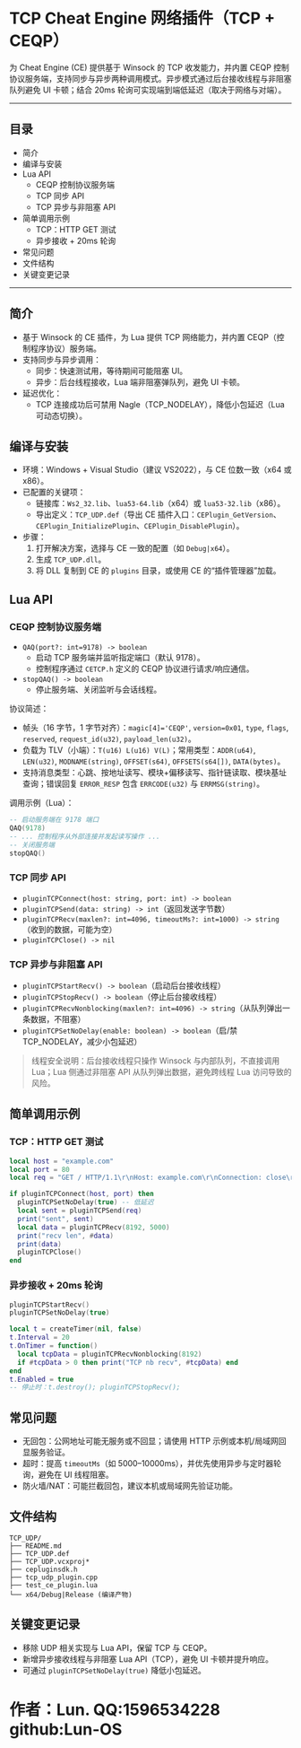 ﻿# TCP Cheat Engine 网络插件（TCP + CEQP）

为 Cheat Engine (CE) 提供基于 Winsock 的 TCP 收发能力，并内置 CEQP 控制协议服务端，支持同步与异步两种调用模式。异步模式通过后台接收线程与非阻塞队列避免 UI 卡顿；结合 20ms 轮询可实现端到端低延迟（取决于网络与对端）。

---

## 目录
- 简介
- 编译与安装
- Lua API
  - CEQP 控制协议服务端
  - TCP 同步 API
  - TCP 异步与非阻塞 API
- 简单调用示例
  - TCP：HTTP GET 测试
  - 异步接收 + 20ms 轮询
- 常见问题
- 文件结构
- 关键变更记录

---

## 简介
- 基于 Winsock 的 CE 插件，为 Lua 提供 TCP 网络能力，并内置 CEQP（控制程序协议）服务端。
- 支持同步与异步调用：
  - 同步：快速测试用，等待期间可能阻塞 UI。
  - 异步：后台线程接收，Lua 端非阻塞弹队列，避免 UI 卡顿。
- 延迟优化：
  - TCP 连接成功后可禁用 Nagle（TCP_NODELAY），降低小包延迟（Lua 可动态切换）。

## 编译与安装
- 环境：Windows + Visual Studio（建议 VS2022），与 CE 位数一致（x64 或 x86）。
- 已配置的关键项：
  - 链接库：`Ws2_32.lib`、`lua53-64.lib`（x64）或 `lua53-32.lib`（x86）。
  - 导出定义：`TCP_UDP.def`（导出 CE 插件入口：`CEPlugin_GetVersion`、`CEPlugin_InitializePlugin`、`CEPlugin_DisablePlugin`）。
- 步骤：
  1. 打开解决方案，选择与 CE 一致的配置（如 `Debug|x64`）。
  2. 生成 `TCP_UDP.dll`。
  3. 将 DLL 复制到 CE 的 `plugins` 目录，或使用 CE 的“插件管理器”加载。

## Lua API

### CEQP 控制协议服务端
- `QAQ(port?: int=9178) -> boolean`
  - 启动 TCP 服务端并监听指定端口（默认 9178）。
  - 控制程序通过 `CETCP.h` 定义的 CEQP 协议进行请求/响应通信。
- `stopQAQ() -> boolean`
  - 停止服务端、关闭监听与会话线程。

协议简述：
- 帧头（16 字节，1 字节对齐）：`magic[4]='CEQP'`, `version=0x01`, `type`, `flags`, `reserved`, `request_id(u32)`, `payload_len(u32)`。
- 负载为 TLV（小端）：`T(u16) L(u16) V(L)`；常用类型：`ADDR(u64)`, `LEN(u32)`, `MODNAME(string)`, `OFFSET(s64)`, `OFFSETS(s64[])`, `DATA(bytes)`。
- 支持消息类型：心跳、按地址读写、模块+偏移读写、指针链读取、模块基址查询；错误回复 `ERROR_RESP` 包含 `ERRCODE(u32)` 与 `ERRMSG(string)`。

调用示例（Lua）：
```lua
-- 启动服务端在 9178 端口
QAQ(9178)
-- ... 控制程序从外部连接并发起读写操作 ...
-- 关闭服务端
stopQAQ()
```

### TCP 同步 API
- `pluginTCPConnect(host: string, port: int) -> boolean`
- `pluginTCPSend(data: string) -> int`（返回发送字节数）
- `pluginTCPRecv(maxlen?: int=4096, timeoutMs?: int=1000) -> string`（收到的数据，可能为空）
- `pluginTCPClose() -> nil`

### TCP 异步与非阻塞 API
- `pluginTCPStartRecv() -> boolean`（启动后台接收线程）
- `pluginTCPStopRecv() -> boolean`（停止后台接收线程）
- `pluginTCPRecvNonblocking(maxlen?: int=4096) -> string`（从队列弹出一条数据，不阻塞）
- `pluginTCPSetNoDelay(enable: boolean) -> boolean`（启/禁 TCP_NODELAY，减少小包延迟）

> 线程安全说明：后台接收线程只操作 Winsock 与内部队列，不直接调用 Lua；Lua 侧通过非阻塞 API 从队列弹出数据，避免跨线程 Lua 访问导致的风险。

## 简单调用示例

### TCP：HTTP GET 测试
```lua
local host = "example.com"
local port = 80
local req = "GET / HTTP/1.1\r\nHost: example.com\r\nConnection: close\r\n\r\n"

if pluginTCPConnect(host, port) then
  pluginTCPSetNoDelay(true) -- 低延迟
  local sent = pluginTCPSend(req)
  print("sent", sent)
  local data = pluginTCPRecv(8192, 5000)
  print("recv len", #data)
  print(data)
  pluginTCPClose()
end
```

### 异步接收 + 20ms 轮询
```lua
pluginTCPStartRecv()
pluginTCPSetNoDelay(true)

local t = createTimer(nil, false)
t.Interval = 20
t.OnTimer = function()
  local tcpData = pluginTCPRecvNonblocking(8192)
  if #tcpData > 0 then print("TCP nb recv", #tcpData) end
end
t.Enabled = true
-- 停止时：t.destroy(); pluginTCPStopRecv();
```

## 常见问题
- 无回包：公网地址可能无服务或不回显；请使用 HTTP 示例或本机/局域网回显服务验证。
- 超时：提高 `timeoutMs`（如 5000–10000ms），并优先使用异步与定时器轮询，避免在 UI 线程阻塞。
- 防火墙/NAT：可能拦截回包，建议本机或局域网先验证功能。

## 文件结构
```
TCP_UDP/
├── README.md
├── TCP_UDP.def
├── TCP_UDP.vcxproj*
├── cepluginsdk.h
├── tcp_udp_plugin.cpp
├── test_ce_plugin.lua
└── x64/Debug|Release (编译产物)
```

## 关键变更记录
- 移除 UDP 相关实现与 Lua API，保留 TCP 与 CEQP。
- 新增异步接收线程与非阻塞 Lua API（TCP），避免 UI 卡顿并提升响应。
- 可通过 `pluginTCPSetNoDelay(true)` 降低小包延迟。


# 作者：Lun.  QQ:1596534228   github:Lun-OS
